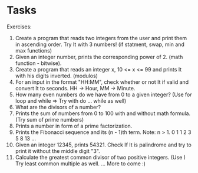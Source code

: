 # Tasks

Exercises:
1. Create a program that reads two integers from the user and print them in ascending order. Try It with 3 numbers! (if statment, swap, min and max functions)
2. Given an integer number, prints the corresponding power of 2. (math function - bitwise).
3. Create a program that reads an integer x, 10 <= x <= 99 and prints It with his digits inverted. (modulos)
4. For an input in the format "HH:MM", check whether or not It if valid and convert It to seconds. HH -> Hour, MM -> Minute.
5. How many even numbers do we have from 0 to a given integer? (Use for loop and while => Try with do ... while as well)
6. What are the divisors of a number?
7. Prints the sum of numbers from 0 to 100 with and without math formula. (Try sum of prime numbers)
8. Prints a number in form of a prime factorization.
9. Prints the Fibonacci sequence and its (n - 1)th term. Note: n > 1.
0 1 1 2 3 5 8 13 ...
10. Given an integer 12345, prints 54321. Check If It is palindrome and try to print it without the middle digit "3".
11. Calculate the greatest common divisor of two positive integers. (Use )
Try least common multiple as well.
...
More to come :)